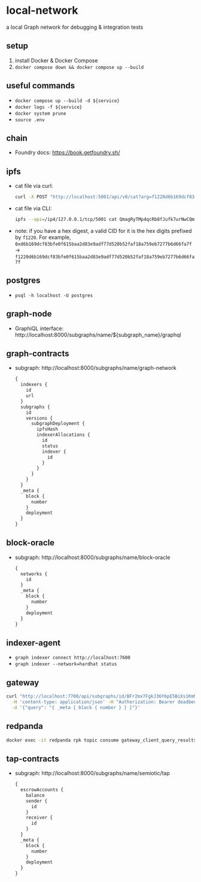 # local-network

a local Graph network for debugging & integration tests

## setup

1. install Docker & Docker Compose
2. `docker compose down && docker compose up --build`

## useful commands

- `docker compose up --build -d ${service}`
- `docker logs -f ${service}`
- `docker system prune`
- `source .env`

## chain

- Foundry docs: https://book.getfoundry.sh/

## ipfs

- cat file via curl:
  ```bash
  curl -X POST "http://localhost:5001/api/v0/cat?arg=f1220d6b169dcf83bfe0f615baa2d83e9adf77d520b52faf18a759eb7277b6d66fa7f"
  ```
- cat file via CLI:
  ```bash
  ipfs --api=/ip4/127.0.0.1/tcp/5001 cat QmagRyTMp4qcRb8fJufk7urNwCQmmUEB9mC6nxHQuKwydb
  ```
- note: if you have a hex digest, a valid CID for it is the hex digits prefixed by `f1220`. For example, `0xd6b169dcf83bfe0f615baa2d83e9adf77d520b52faf18a759eb7277b6d66fa7f` -> `f1220d6b169dcf83bfe0f615baa2d83e9adf77d520b52faf18a759eb7277b6d66fa7f`

## postgres

- `psql -h localhost -U postgres`

## graph-node

- GraphiQL interface: http://localhost:8000/subgraphs/name/${subgraph_name}/graphql

## graph-contracts

- subgraph: http://localhost:8000/subgraphs/name/graph-network

  ```graphql
  {
    indexers {
      id
      url
    }
    subgraphs {
      id
      versions {
        subgraphDeployment {
          ipfsHash
          indexerAllocations {
            id
            status
            indexer {
              id
            }
          }
        }
      }
    }
    _meta {
      block {
        number
      }
      deployment
    }
  }
  ```

## block-oracle

- subgraph: http://localhost:8000/subgraphs/name/block-oracle

  ```graphql
  {
    networks {
      id
    }
    _meta {
      block {
        number
      }
      deployment
    }
  }
  ```

## indexer-agent

- `graph indexer connect http://localhost:7600`
- `graph indexer --network=hardhat status`

## gateway

```bash
curl "http://localhost:7700/api/subgraphs/id/BFr2mx7FgkJ36Y6pE5BiXs1KmNUmVDCnL82KUSdcLW1g" \
  -H 'content-type: application/json' -H "Authorization: Bearer deadbeefdeadbeefdeadbeefdeadbeef" \
  -d '{"query": "{ _meta { block { number } } }"}'
```

## redpanda

```bash
docker exec -it redpanda rpk topic consume gateway_client_query_results --brokers="localhost:9092"
```

## tap-contracts

- subgraph: http://localhost:8000/subgraphs/name/semiotic/tap

  ```graphql
  {
    escrowAccounts {
      balance
      sender {
        id
      }
      receiver {
        id
      }
    }
    _meta {
      block {
        number
      }
      deployment
    }
  }
  ```
